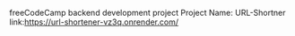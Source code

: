 freeCodeCamp backend development project
Project Name: URL-Shortner
link:https://url-shortener-vz3q.onrender.com/